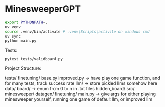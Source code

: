 # MinesweeperGPT

```bash
export PYTHONPATH=.
uv venv
source .venv/bin/activate # .venv\Scripts\activate on windows cmd
uv sync
python main.py
```

Tests:
```
pytest tests/validboard.py
```

Project Structure:

tests/
    finetuning/
        base.py
        improved.py -> have play one game function, and for many tests, track success rate
llm/ -> store pickled llms somehow here
data/
    board/ -> enum from 0 to n in .txt files
    hidden_board/
src/
    minesweeper/
    datagen/
    finetuning/
main.py -> give args for either playing minesweeper yourself, running one game of default llm, or improved llm